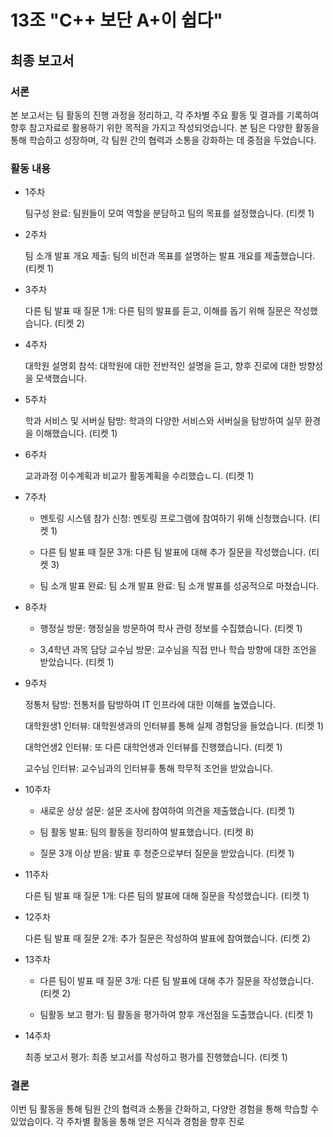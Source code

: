 # 13조 "C++ 보단 A+이 쉽다"

## 최종 보고서

### **서론**
본 보고서는 팀 활동의 진행 과정을 정리하고, 각 주차별 주요 활동 및 결과를 기록하여 향후 참고자료로 활용하기 위한 목적을 가지고 작성되엇습니다. 본 팀은 다양한 활동을 통해 학습하고 성장하며, 각 팀원 간의 협력과 소통을 강화하는 데 중점을 두었습니다. 

### **활동 내용**

- 1주차
  
  팀구성 완료: 팀원들이 모여 역할을 분담하고 팀의 목표를 설정했습니다. (티켓 1)



- 2주차
  
  팀 소개 발표 개요 제출: 팀의 비전과 목표를 설명하는 발표 개요를 제출했습니다. (티켓 1)



- 3주차

  다른 팀 발표 때 질문 1개: 다른 팀의 발표를 듣고, 이해를 돕기 위해 질문은 작성했습니다. (티켓 2)



- 4주차
  
  대학원 설명회 참석: 대학원에 대한 전반적인 설명을 듣고, 향후 진로에 대한 방향성을 모색했습니다. 



- 5주차
  
  학과 서비스 및 서버실 탐방: 학과의 다양한 서비스와 서버실을 탐방하여 실무 환경을 이해했습니다. (티켓 1)



- 6주차
  
  교과과정 이수계획과 비교가 활동계획을 수리했습ㄴ디. (티켓 1)



- 7주차
  
  - 멘토링 시스템 참가 신청: 멘토링 프로그램에 참여하기 위해 신청했습니다. (티켓 1)
  
  - 다른 팀 발표 때 질문 3개: 다른 팀 발표에 대해 추가 질문을 작성했습니다. (티켓 3)

  - 팀 소개 발표 완료: 팀 소개 발표 완료: 팀 소개 발표를 성공적으로 마쳤습니다.

  
- 8주차
  
  - 행정실 방문: 행정실을 방문하여 학사 관령 정보를 수집했습니다. (티켓 1)

  - 3,4학년 과목 담당 교수님 방문: 교수님을 직접 만나 학습 방향에 대한 조언을 받았습니다. (티켓 1)



- 9주차
  
  정통처 탐방: 전통처를 탐방하여 IT 인프라에 대한 이해를 높였습니다.

  대학원생1 인터뷰: 대학원생과의 인터뷰를 통해 실제 경험당을 들었습니다. (티켓 1)

  대학언생2 인터뷰: 또 다른 대학언생과 인터뷰를 진행했습니다. (티켓 1)

  교수님 인터뷰: 교수님과의 인터뷰흫 통해 학무적 조언을 받았습니다.



- 10주차
  
  - 새로운 상상 설문: 설문 조사에 참여하여 의견을 제출했습니다. (티켓 1)

  - 팀 활동 발표: 팀의 활동을 정리하여 발표했습니다. (티켓 8)

  - 질문 3개 이상 받음: 발표 후 청준으로부터 질문을 받았습니다. (티켓 1)



- 11주차
  
  다른 팀 발표 때 질문 1개: 다른 팀의 발표에 대해 질문을 작성했습니다. (티켓 1)



- 12주차
  
  다른 팀 발표 때 질문 2개: 추가 질문은 작성하여 발표에 참여했습니다. (티켓 2)



- 13주차
  
  - 다른 팀이 발표 때 질문 3개: 다른 팀 발표에 대해 추가 질문을 작성했습니다. (티켓 2)

  - 팀활동 보고 평가: 팀 활동을 평가하여 향후 개선점을 도출했습니다. (티켓 1)



- 14주차

  최종 보고서 평가: 최종 보고서를 작성하고 평가를 진행했습니다. (티켓 1)



### **결론**
이번 팀 활동을 통해 팀원 간의 협력과 소통을 간화하고, 다양한 경험을 통해 학습할 수 있었습이다. 각 주차별 활동을 통해 얻은 지식과 경험을 향후 진로 
  
